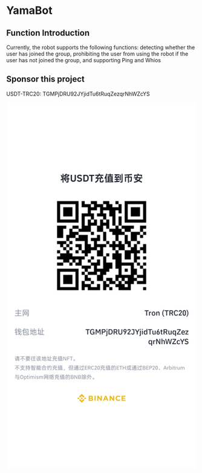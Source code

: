 # YamaBot

## Function Introduction

Currently, the robot supports the following functions: detecting whether the user has joined the group, prohibiting the user from using the robot if the user has not joined the group, and supporting Ping and Whios

## Sponsor this project

USDT-TRC20: TGMPjDRU92JYjidTu6tRuqZezqrNhWZcYS

![Bian](./Bian.png)